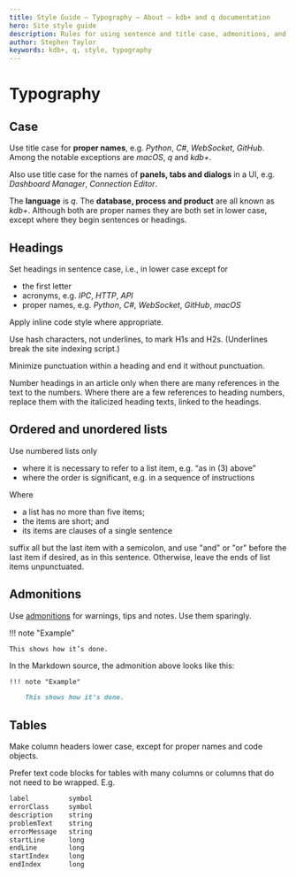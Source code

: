 ```yaml
---
title: Style Guide – Typography – About – kdb+ and q documentation
hero: Site style guide
description: Rules for using sentence and title case, admonitions, and ordered and unordered lists
author: Stephen Taylor
keywords: kdb+, q, style, typography
---
```

# <i class="fas fa-pen-nib"></i> Typography



## Case

Use title case for **proper names**, e.g. _Python_, _C#_, _WebSocket_, _GitHub_. 
Among the notable exceptions are _macOS_, _q_ and _kdb+_.

Also use title case for the names of **panels, tabs and dialogs** in a UI, e.g. _Dashboard Manager_, _Connection Editor_. 

The **language** is _q_. 
The **database, process and product** are all known as _kdb+_. 
Although both are proper names they are both set in lower case, except where they begin sentences or headings. 


## Headings

Set headings in sentence case, i.e., in lower case except for

-   the first letter
-   acronyms, e.g. _IPC_, _HTTP_, _API_
-   proper names, e.g. _Python_, _C#_, _WebSocket_, _GitHub_, _macOS_

Apply inline code style where appropriate. 

Use hash characters, not underlines, to mark H1s and H2s. (Underlines break the site indexing script.) 

Minimize punctuation within a heading and end it without punctuation. 

Number headings in an article only when there are many references in the text to the numbers. Where there are a few references to heading numbers, replace them with the italicized heading texts, linked to the headings. 


## Ordered and unordered lists

Use numbered lists only 

-   where it is necessary to refer to a list item, e.g. “as in (3) above”
-   where the order is significant, e.g. in a sequence of instructions 

Where 

-   a list has no more than five items; 
-   the items are short; and
-   its items are clauses of a single sentence

suffix all but the last item with a semicolon, and use "and" or "or" before the last item if desired, as in this sentence. 
Otherwise, leave the ends of list items unpunctuated. 


## Admonitions

Use [admonitions](https://squidfunk.github.io/mkdocs-material/extensions/admonition/) for warnings, tips and notes.
Use them sparingly. 

!!! note "Example"

    This shows how it’s done.

In the Markdown source, the admonition above looks like this:

```markdown
!!! note "Example"

    This shows how it’s done.
```


## Tables

Make column headers lower case, except for proper names and code objects. 

Prefer text code blocks for tables with many columns or columns that do not 
need to be wrapped. E.g.

```txt
label          symbol
errorClass     symbol
description    string
problemText    string
errorMessage   string
startLine      long
endLine        long
startIndex     long
endIndex       long
```


